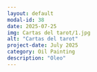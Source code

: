 ```yaml
---
layout: default
modal-id: 38
date: 2025-07-25
img: Cartas del tarot/1.jpg
alt: "Cartas del tarot"
project-date: July 2025
category: Oil Painting
description: "Oleo"
---
```

